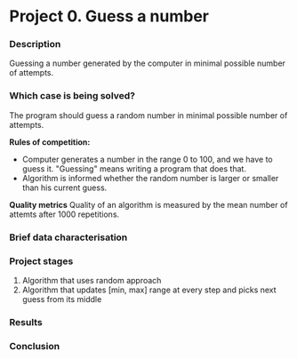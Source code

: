 # Project 0. Guess a number

### Description
Guessing a number generated by the computer in minimal possible number of attempts.

### Which case is being solved?
The program should guess a random number in minimal possible number of attempts.

**Rules of competition:**
- Computer generates a number in the range 0 to 100, and we have to guess it. "Guessing" means writing a program that does that.
- Algorithm is informed whether the random number is larger or smaller than his current guess.

**Quality metrics**
Quality of an algorithm is measured by the mean number of attemts after 1000 repetitions.

### Brief data characterisation

### Project stages
1. Algorithm that uses random approach
2. Algorithm that updates [min, max] range at every step and picks next guess from its middle

### Results

### Conclusion